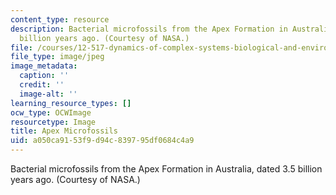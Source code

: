 ```yaml
---
content_type: resource
description: Bacterial microfossils from the Apex Formation in Australia, dated 3.5
  billion years ago. (Courtesy of NASA.)
file: /courses/12-517-dynamics-of-complex-systems-biological-and-environmental-coevolution-preceding-the-cambrian-explosion-spring-2005/a050ca9153f9d94c839795df0684c4a9_apex_microfossils.jpg
file_type: image/jpeg
image_metadata:
  caption: ''
  credit: ''
  image-alt: ''
learning_resource_types: []
ocw_type: OCWImage
resourcetype: Image
title: Apex Microfossils
uid: a050ca91-53f9-d94c-8397-95df0684c4a9
---
```

Bacterial microfossils from the Apex Formation in Australia, dated 3.5 billion years ago. (Courtesy of NASA.)

